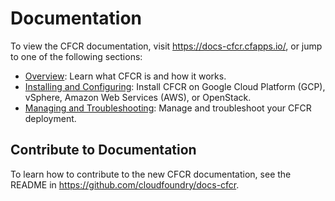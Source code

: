 # Documentation

To view the CFCR documentation, visit https://docs-cfcr.cfapps.io/, or jump to one of the following sections:

  * [Overview](https://docs-cfcr.cfapps.io/): Learn what CFCR is and how it works.
  * [Installing and Configuring](https://docs-cfcr.cfapps.io/installing/): Install CFCR on Google Cloud Platform (GCP), vSphere, Amazon Web Services (AWS), or OpenStack.
  * [Managing and Troubleshooting](https://docs-cfcr.cfapps.io/managing/): Manage and troubleshoot your CFCR deployment.

## Contribute to Documentation

To learn how to contribute to the new CFCR documentation, see the README in https://github.com/cloudfoundry/docs-cfcr.
